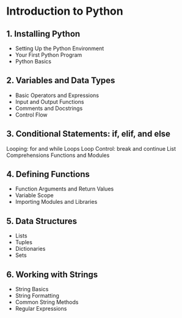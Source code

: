# Introduction to Python

## 1. Installing Python

- Setting Up the Python Environment
- Your First Python Program
- Python Basics

## 2. Variables and Data Types

- Basic Operators and Expressions
- Input and Output Functions
- Comments and Docstrings
- Control Flow

## 3. Conditional Statements: if, elif, and else

Looping: for and while Loops
Loop Control: break and continue
List Comprehensions
Functions and Modules

## 4. Defining Functions

- Function Arguments and Return Values
- Variable Scope
- Importing Modules and Libraries


## 5. Data Structures

- Lists
- Tuples
- Dictionaries
- Sets

## 6. Working with Strings

- String Basics
- String Formatting
- Common String Methods
- Regular Expressions